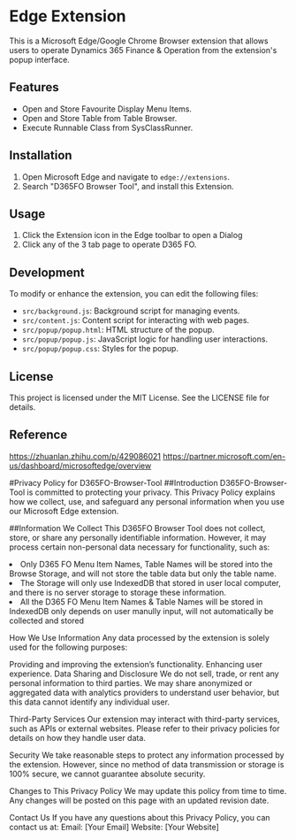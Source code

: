 # Edge Extension

This is a Microsoft Edge/Google Chrome Browser extension that allows users to operate Dynamics 365 Finance & Operation from the extension's popup interface. 

## Features

- Open and Store Favourite Display Menu Items.
- Open and Store Table from Table Browser.
- Execute Runnable Class from SysClassRunner.

## Installation

1. Open Microsoft Edge and navigate to `edge://extensions`.
2. Search "D365FO Browser Tool", and install this Extension.

## Usage

1. Click the Extension icon in the Edge toolbar to open a Dialog
2. Click any of the 3 tab page to operate D365 FO.

## Development

To modify or enhance the extension, you can edit the following files:

- `src/background.js`: Background script for managing events.
- `src/content.js`: Content script for interacting with web pages.
- `src/popup/popup.html`: HTML structure of the popup.
- `src/popup/popup.js`: JavaScript logic for handling user interactions.
- `src/popup/popup.css`: Styles for the popup.

## License

This project is licensed under the MIT License. See the LICENSE file for details.

## Reference
https://zhuanlan.zhihu.com/p/429086021
https://partner.microsoft.com/en-us/dashboard/microsoftedge/overview


#Privacy Policy for D365FO-Browser-Tool
##Introduction
D365FO-Browser-Tool is committed to protecting your privacy. This Privacy Policy explains how we collect, use, and safeguard any personal information when you use our Microsoft Edge extension.

##Information We Collect
This D365FO Browser Tool does not collect, store, or share any personally identifiable information. However, it may process certain non-personal data necessary for functionality, such as:

<li> Only D365 FO Menu Item Names, Table Names will be stored into the Browse Storage, and will not store the table data but only the table name.</li>
<li>The Storage will only use IndexedDB that stored in user local computer, and there is no server storage to storage these information.</li>
<li>All the D365 FO Menu Item Names & Table Names will be stored in IndexedDB only depends on user manully input, will not automatically be collected and stored</li>

How We Use Information
Any data processed by the extension is solely used for the following purposes:

Providing and improving the extension’s functionality.
Enhancing user experience.
Data Sharing and Disclosure
We do not sell, trade, or rent any personal information to third parties. We may share anonymized or aggregated data with analytics providers to understand user behavior, but this data cannot identify any individual user.

Third-Party Services
Our extension may interact with third-party services, such as APIs or external websites. Please refer to their privacy policies for details on how they handle user data.

Security
We take reasonable steps to protect any information processed by the extension. However, since no method of data transmission or storage is 100% secure, we cannot guarantee absolute security.

Changes to This Privacy Policy
We may update this policy from time to time. Any changes will be posted on this page with an updated revision date.

Contact Us
If you have any questions about this Privacy Policy, you can contact us at:
Email: [Your Email]
Website: [Your Website]


